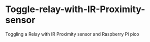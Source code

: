 # Toggle-relay-with-IR-Proximity-sensor
Toggling a Relay with IR Proximity sensor and Raspberry Pi pico
